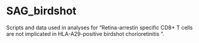 # SAG_birdshot
Scripts and data used in analyses for “Retina-arrestin specific CD8+ T cells are not implicated in HLA-A29-positive birdshot chorioretinitis ”. 
